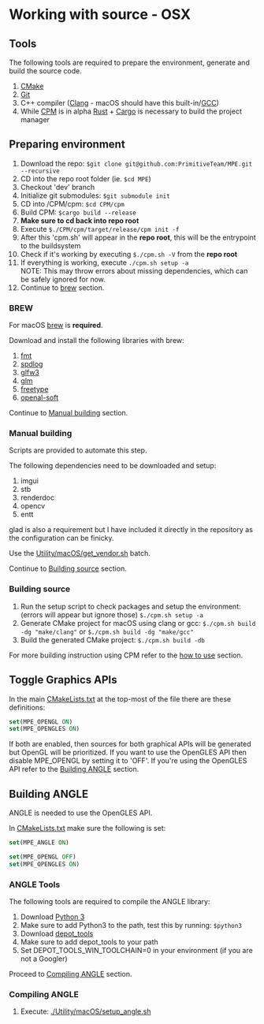 # Working with source - OSX

## Tools

The following tools are required to prepare the environment, generate and build the source code.

1. [CMake](https://cmake.org/)
2. [Git](https://git-scm.com/)
3. C++ compiler ([Clang](https://clang.llvm.org/) - macOS should have this built-in/[GCC](https://gcc.gnu.org/))
4. While [CPM](https://github.com/Durengo/CPM) is in alpha [Rust](https://www.rust-lang.org/) + [Cargo](https://crates.io/) is necessary to build the project manager

## Preparing environment

1. Download the repo: `$git clone git@github.com:PrimitiveTeam/MPE.git --recursive`
2. CD into the repo root folder (ie. `$cd MPE`)
3. Checkout 'dev' branch
4. Initialize git submodules: `$git submodule init`
5. CD into /CPM/cpm: `$cd CPM/cpm`
6. Build CPM: `$cargo build --release`
7. __Make sure to cd back into repo root__
8. Execute `$./CPM/cpm/target/release/cpm init -f`
9. After this 'cpm.sh' will appear in the __repo root__, this will be the entrypoint to the buildsystem
10. Check if it's working by executing `$./cpm.sh -V` from the __repo root__
11. If everything is working, execute `./cpm.sh setup -a`  
    NOTE: This may throw errors about missing dependencies, which can be safely ignored for now.
12. Continue to [brew](#brew) section.

### BREW

For macOS [brew](https://brew.sh/) is __required__.

Download and install the following libraries with brew:

1. [fmt](https://github.com/fmtlib/fmt)
2. [spdlog](https://github.com/gabime/spdlog)
3. [glfw3](https://github.com/glfw/glfw)
4. [glm](https://github.com/g-truc/glm)
5. [freetype](https://freetype.org/)
6. [openal-soft](https://github.com/kcat/openal-soft)

<!-- TODO: Need to make gtest a universal package and built locally -->

Continue to [Manual building](#manual-building) section.

### Manual building

Scripts are provided to automate this step.

The following dependencies need to be downloaded and setup:

1. imgui
2. stb
3. renderdoc
4. opencv
5. entt

glad is also a requirement but I have included it directly in the repository as the configuration can be finicky.

Use the [Utility/macOS/get_vendor.sh](../../Utility/macOS/get_vendor.sh) batch.

Continue to [Building source](#building-source) section.

### Building source

1. Run the setup script to check packages and setup the environment: (errors will appear but ignore those) `$./cpm.sh setup -a`
2. Generate CMake project for macOS using clang or gcc: `$./cpm.sh build -dg "make/clang"` or `$./cpm.sh build -dg "make/gcc"`
3. Build the generated CMake project: `$./cpm.sh build -db`

For more building instruction using CPM refer to the [how to use](./../../CPM/README.md#how-to-use) section.

## Toggle Graphics APIs

In the main [CMakeLists.txt](../../CMakeLists.txt) at the top-most of the file there are these definitions:

```CMake
set(MPE_OPENGL ON)
set(MPE_OPENGLES ON)
```

If both are enabled, then sources for both graphical APIs will be generated but OpenGL will be prioritized. If you want to use the OpenGLES API then disable MPE_OPENGL by setting it to 'OFF'.
If you're using the OpenGLES API refer to the [Building ANGLE](#building-angle) section.

## Building ANGLE

ANGLE is needed to use the OpenGLES API.

In [CMakeLists.txt](../../CMakeLists.txt) make sure the following is set:

```CMake
set(MPE_ANGLE ON)

set(MPE_OPENGL OFF)
set(MPE_OPENGLES ON)
```

### ANGLE Tools

The following tools are required to compile the ANGLE library:

1. Download [Python 3](https://www.python.org/downloads/)
2. Make sure to add Python3 to the path, test this by running: `$python3`
3. Download [depot_tools](https://commondatastorage.googleapis.com/chrome-infra-docs/flat/depot_tools/docs/html/depot_tools_tutorial.html#_setting_up)
4. Make sure to add depot_tools to your path
5. Set DEPOT_TOOLS_WIN_TOOLCHAIN=0 in your environment (if you are not a Googler)

Proceed to [Compiling ANGLE](#compiling-angle) section.

### Compiling ANGLE

1. Execute: [./Utility/macOS/setup_angle.sh](../../Utility/macOS/setup_angle.sh)
